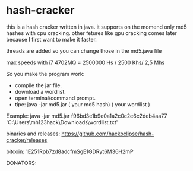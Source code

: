 # hash-cracker
this is a hash cracker written in java.
it supports on the momend only md5 hashes with cpu cracking.
other fetures like gpu cracking comes later because I first want to make it faster.

threads are added so you can change those in the md5.java file

max speeds with i7 4702MQ = 2500000 Hs / 2500 Khs/ 2,5 Mhs

So you make the program work:
- compile the jar file.
- download a wordlist.
- open terminal/command prompt.
- tipe: java -jar md5.jar ( your md5 hash) ( your wordlist )

Example: java -jar md5.jar f96bd3e1b9e0a1a2c0c2e6c2deb4aa77 'C:\Users\mh123hack\Downloads\wordlist.txt'

binaries and releases: https://github.com/hackoclipse/hash-cracker/releases

bitcoin: 1E251Rpb7zd8adcfmSgE1GDRyt6M36H2mP

DONATORS:


